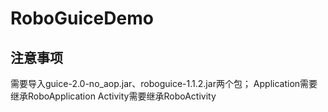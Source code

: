 RoboGuiceDemo
=============
## 注意事项
需要导入guice-2.0-no_aop.jar、roboguice-1.1.2.jar两个包；
Application需要继承RoboApplication
Activity需要继承RoboActivity
